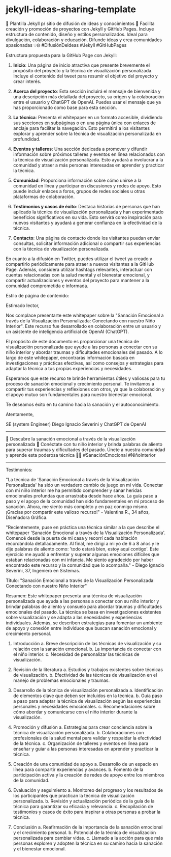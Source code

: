 # jekyll-ideas-sharing-template
🌟 Plantilla Jekyll p/ sitio de difusión de ideas y conocimientos 🚀 Facilita creación y promoción de proyectos con Jekyll y GitHub Pages. Incluye estructura de contenido, diseño y estilos personalizados. Ideal para divulgación, colaboración y educación. Difunde ideas y crea comunidades apasionadas 💡🌐 #DifusiónDeIdeas #Jekyll #GitHubPages

Estructura propuesta para la GitHub Page con Jekyll:

1. **Inicio**: Una página de inicio atractiva que presente brevemente el propósito del proyecto y la técnica de visualización personalizada. Incluye el contenido del tweet para resumir el objetivo del proyecto y crear interés.

2. **Acerca del proyecto**: Esta sección incluirá el mensaje de bienvenida y una descripción más detallada del proyecto, su origen y la colaboración entre el usuario y ChatGPT de OpenAI. Puedes usar el mensaje que ya has proporcionado como base para esta sección.

3. **La técnica**: Presenta el whitepaper en un formato accesible, dividiendo sus secciones en subpáginas o en una página única con enlaces de anclaje para facilitar la navegación. Esto permitirá a los visitantes explorar y aprender sobre la técnica de visualización personalizada en profundidad.

4. **Eventos y talleres**: Una sección dedicada a promover y difundir información sobre próximos talleres y eventos en línea relacionados con la técnica de visualización personalizada. Esto ayudará a involucrar a la comunidad y atraer a más personas interesadas en aprender y practicar la técnica.

5. **Comunidad**: Proporciona información sobre cómo unirse a la comunidad en línea y participar en discusiones y redes de apoyo. Esto puede incluir enlaces a foros, grupos de redes sociales u otras plataformas de colaboración.

6. **Testimonios y casos de éxito**: Destaca historias de personas que han aplicado la técnica de visualización personalizada y han experimentado beneficios significativos en su vida. Esto servirá como inspiración para nuevos visitantes y ayudará a generar confianza en la efectividad de la técnica.

7. **Contacto**: Una página de contacto donde los visitantes puedan enviar consultas, solicitar información adicional o compartir sus experiencias con la técnica de visualización personalizada.

En cuanto a la difusión en Twitter, puedes utilizar el tweet ya creado y compartirlo periódicamente para atraer a nuevos visitantes a la GitHub Page. Además, considera utilizar hashtags relevantes, interactuar con cuentas relacionadas con la salud mental y el bienestar emocional, y compartir actualizaciones y eventos del proyecto para mantener a la comunidad comprometida e informada.


Estilo de página de contenido: 

Estimado lector,

Nos complace presentarte este whitepaper sobre la "Sanación Emocional a través de la Visualización Personalizada: Conectando con nuestro Niño Interior". Este recurso fue desarrollado en colaboración entre un usuario y un asistente de inteligencia artificial de OpenAI (ChatGPT).

El propósito de este documento es proporcionar una técnica de visualización personalizada que ayude a las personas a conectar con su niño interior y abordar traumas y dificultades emocionales del pasado. A lo largo de este whitepaper, encontrarás información basada en investigaciones y prácticas efectivas, así como consejos y estrategias para adaptar la técnica a tus propias experiencias y necesidades.

Esperamos que este recurso te brinde herramientas útiles y valiosas para tu proceso de sanación emocional y crecimiento personal. Te invitamos a compartir tus experiencias y reflexiones con otros, ya que la colaboración y el apoyo mutuo son fundamentales para nuestro bienestar emocional.

Te deseamos éxito en tu camino hacia la sanación y el autoconocimiento.

Atentamente,

SE (system Engineer) Diego Ignacio Severini y ChatGPT de OpenAI

---

   🌟 Descubre la sanación emocional a través de la visualización personalizada 🌈 Conéctate con tu niño interior y brinda palabras de aliento para superar traumas y dificultades del pasado. Únete a nuestra comunidad y aprende esta poderosa técnica 🤗💕 #SanaciónEmocional #NiñoInterior

---

Testimonios: 

"La técnica de 'Sanación Emocional a través de la Visualización Personalizada' ha sido un verdadero cambio de juego en mi vida. Conectar con mi niño interior me ha permitido comprender y sanar heridas emocionales profundas que arrastraba desde hace años. La guía paso a paso y el apoyo de la comunidad han sido fundamentales en mi proceso de sanación. Ahora, me siento más completo y en paz conmigo mismo. ¡Gracias por compartir este valioso recurso!" - Valentina R., 34 años, Diseñadora Gráfica.

"Recientemente, puse en práctica una técnica similar a la que describe el whitepaper 'Sanación Emocional a través de la Visualización Personalizada'. Comencé desde la puerta de mi casa y recorrí cada habitación recordándola detalladamente. Al final, me dirigí a mi yo de 6 a 8 años y le dije palabras de aliento como: 'todo estará bien, estoy aquí contigo'. Este ejercicio me ayudó a enfrentar y superar algunas emociones difíciles que estaban relacionadas con mi infancia. Me siento agradecido por haber encontrado este recurso y la comunidad que lo acompaña." - Diego Ignacio Severini, 37, Ingeniero en Sistemas.

Título: 
"Sanación Emocional a través de la Visualización Personalizada: Conectando con nuestro Niño Interior"

Resumen:
Este whitepaper presenta una técnica de visualización personalizada que ayuda a las personas a conectar con su niño interior y brindar palabras de aliento y consuelo para abordar traumas y dificultades emocionales del pasado. La técnica se basa en investigaciones existentes sobre visualización y se adapta a las necesidades y experiencias individuales. Además, se describen estrategias para fomentar un ambiente de apoyo y conexión entre individuos que buscan sanación emocional y crecimiento personal.

1. Introducción
   a. Breve descripción de las técnicas de visualización y su relación con la sanación emocional.
   b. La importancia de conectar con el niño interior.
   c. Necesidad de personalizar las técnicas de visualización.

2. Revisión de la literatura
   a. Estudios y trabajos existentes sobre técnicas de visualización.
   b. Efectividad de las técnicas de visualización en el manejo de problemas emocionales y traumas.

3. Desarrollo de la técnica de visualización personalizada
   a. Identificación de elementos clave que deben ser incluidos en la técnica.
   b. Guía paso a paso para adaptar la técnica de visualización según las experiencias personales y necesidades emocionales.
   c. Recomendaciones sobre cómo abordar y comunicarse con el niño interior durante la visualización.

4. Promoción y difusión
   a. Estrategias para crear conciencia sobre la técnica de visualización personalizada.
   b. Colaboraciones con profesionales de la salud mental para validar y respaldar la efectividad de la técnica.
   c. Organización de talleres y eventos en línea para enseñar y guiar a las personas interesadas en aprender y practicar la técnica.

5. Creación de una comunidad de apoyo
   a. Desarrollo de un espacio en línea para compartir experiencias y avances.
   b. Fomento de la participación activa y la creación de redes de apoyo entre los miembros de la comunidad.

6. Evaluación y seguimiento
   a. Monitoreo del progreso y los resultados de los participantes que practican la técnica de visualización personalizada.
   b. Revisión y actualización periódica de la guía de la técnica para garantizar su eficacia y relevancia.
   c. Recopilación de testimonios y casos de éxito para inspirar a otras personas a probar la técnica.

7. Conclusión
   a. Reafirmación de la importancia de la sanación emocional y el crecimiento personal.
   b. Potencial de la técnica de visualización personalizada para cambiar vidas.
   c. Llamado a la acción para que más personas exploren y adopten la técnica en su camino hacia la sanación y el bienestar emocional.
